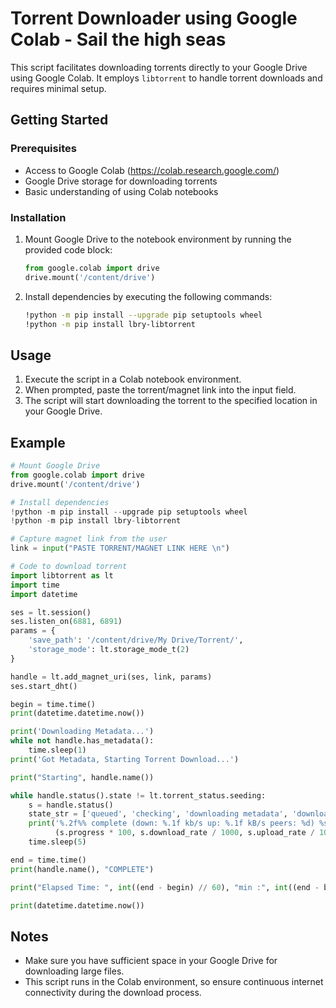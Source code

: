 # Torrent Downloader using Google Colab - Sail the high seas

This script facilitates downloading torrents directly to your Google Drive using Google Colab. It employs `libtorrent` to handle torrent downloads and requires minimal setup.

## Getting Started

### Prerequisites

- Access to Google Colab (https://colab.research.google.com/)
- Google Drive storage for downloading torrents
- Basic understanding of using Colab notebooks

### Installation

1. Mount Google Drive to the notebook environment by running the provided code block:

    ```python
    from google.colab import drive
    drive.mount('/content/drive')
    ```

2. Install dependencies by executing the following commands:

    ```bash
    !python -m pip install --upgrade pip setuptools wheel
    !python -m pip install lbry-libtorrent
    ```

## Usage

1. Execute the script in a Colab notebook environment.
2. When prompted, paste the torrent/magnet link into the input field.
3. The script will start downloading the torrent to the specified location in your Google Drive.

## Example

```python
# Mount Google Drive
from google.colab import drive
drive.mount('/content/drive')

# Install dependencies
!python -m pip install --upgrade pip setuptools wheel
!python -m pip install lbry-libtorrent

# Capture magnet link from the user
link = input("PASTE TORRENT/MAGNET LINK HERE \n")

# Code to download torrent
import libtorrent as lt
import time
import datetime

ses = lt.session()
ses.listen_on(6881, 6891)
params = {
    'save_path': '/content/drive/My Drive/Torrent/',
    'storage_mode': lt.storage_mode_t(2)
}

handle = lt.add_magnet_uri(ses, link, params)
ses.start_dht()

begin = time.time()
print(datetime.datetime.now())

print('Downloading Metadata...')
while not handle.has_metadata():
    time.sleep(1)
print('Got Metadata, Starting Torrent Download...')

print("Starting", handle.name())

while handle.status().state != lt.torrent_status.seeding:
    s = handle.status()
    state_str = ['queued', 'checking', 'downloading metadata', 'downloading', 'finished', 'seeding', 'allocating']
    print('%.2f%% complete (down: %.1f kb/s up: %.1f kB/s peers: %d) %s ' %
          (s.progress * 100, s.download_rate / 1000, s.upload_rate / 1000, s.num_peers, state_str[s.state]))
    time.sleep(5)

end = time.time()
print(handle.name(), "COMPLETE")

print("Elapsed Time: ", int((end - begin) // 60), "min :", int((end - begin) % 60), "sec")

print(datetime.datetime.now())
```

## Notes

- Make sure you have sufficient space in your Google Drive for downloading large files.
- This script runs in the Colab environment, so ensure continuous internet connectivity during the download process.
